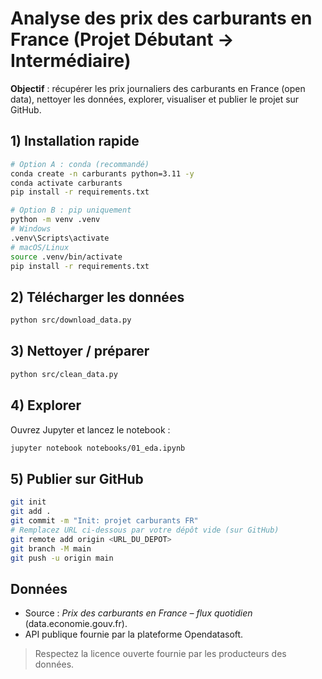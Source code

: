 # Analyse des prix des carburants en France (Projet Débutant -> Intermédiaire)

**Objectif** : récupérer les prix journaliers des carburants en France (open data), nettoyer les données, explorer, visualiser et publier le projet sur GitHub.

## 1) Installation rapide

```bash
# Option A : conda (recommandé)
conda create -n carburants python=3.11 -y
conda activate carburants
pip install -r requirements.txt

# Option B : pip uniquement
python -m venv .venv
# Windows
.venv\Scripts\activate
# macOS/Linux
source .venv/bin/activate
pip install -r requirements.txt
```

## 2) Télécharger les données

```bash
python src/download_data.py
```

## 3) Nettoyer / préparer

```bash
python src/clean_data.py
```

## 4) Explorer

Ouvrez Jupyter et lancez le notebook :
```bash
jupyter notebook notebooks/01_eda.ipynb
```

## 5) Publier sur GitHub

```bash
git init
git add .
git commit -m "Init: projet carburants FR"
# Remplacez URL ci-dessous par votre dépôt vide (sur GitHub)
git remote add origin <URL_DU_DEPOT>
git branch -M main
git push -u origin main
```

## Données

- Source : *Prix des carburants en France – flux quotidien* (data.economie.gouv.fr).
- API publique fournie par la plateforme Opendatasoft.

> Respectez la licence ouverte fournie par les producteurs des données.